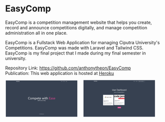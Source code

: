 # EasyComp
EasyComp is a competition management website that helps you create, record and announce competitions digitally, and manage competition administration all in one place.

EasyComp is a Fullstack Web Application for managing Ciputra University's Competitions. EasyComp was made with Laravel and Tailwind CSS. EasyComp is my final project that I made during my final semester in university. 

Repository Link: https://github.com/anthonytheon/EasyComp <br>
Publication: This web application is hosted at [Heroku](http://easycomp.herokuapp.com/)
<p align="center">
<img src="images/easycomp_1.PNG" width="230"  title="Word Guess">&nbsp;&nbsp;&nbsp;&nbsp;&nbsp;<img src="images/easycomp_2.PNG" width="230" title="Word Guess">&nbsp;&nbsp;&nbsp;&nbsp;&nbsp;
</p>
